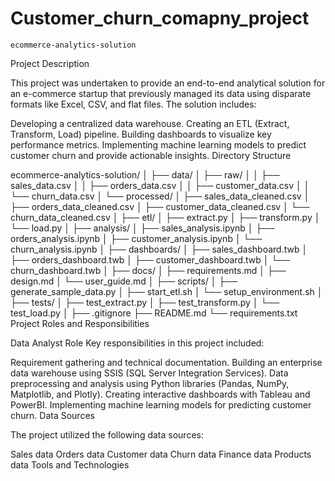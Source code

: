 # Customer_churn_comapny_project
`ecommerce-analytics-solution`


Project Description

This project was undertaken to provide an end-to-end analytical solution for an e-commerce startup that previously managed its data using disparate formats like Excel, CSV, and flat files. The solution includes:

Developing a centralized data warehouse.
Creating an ETL (Extract, Transform, Load) pipeline.
Building dashboards to visualize key performance metrics.
Implementing machine learning models to predict customer churn and provide actionable insights.
Directory Structure


ecommerce-analytics-solution/
│
├── data/
│   ├── raw/
│   │   ├── sales_data.csv
│   │   ├── orders_data.csv
│   │   ├── customer_data.csv
│   │   └── churn_data.csv
│   └── processed/
│       ├── sales_data_cleaned.csv
│       ├── orders_data_cleaned.csv
│       ├── customer_data_cleaned.csv
│       └── churn_data_cleaned.csv
│
├── etl/
│   ├── extract.py
│   ├── transform.py
│   └── load.py
│
├── analysis/
│   ├── sales_analysis.ipynb
│   ├── orders_analysis.ipynb
│   ├── customer_analysis.ipynb
│   └── churn_analysis.ipynb
│
├── dashboards/
│   ├── sales_dashboard.twb
│   ├── orders_dashboard.twb
│   ├── customer_dashboard.twb
│   └── churn_dashboard.twb
│
├── docs/
│   ├── requirements.md
│   ├── design.md
│   └── user_guide.md
│
├── scripts/
│   ├── generate_sample_data.py
│   ├── start_etl.sh
│   └── setup_environment.sh
│
├── tests/
│   ├── test_extract.py
│   ├── test_transform.py
│   └── test_load.py
│
├── .gitignore
├── README.md
└── requirements.txt
Project Roles and Responsibilities

Data Analyst Role
Key responsibilities in this project included:

Requirement gathering and technical documentation.
Building an enterprise data warehouse using SSIS (SQL Server Integration Services).
Data preprocessing and analysis using Python libraries (Pandas, NumPy, Matplotlib, and Plotly).
Creating interactive dashboards with Tableau and PowerBI.
Implementing machine learning models for predicting customer churn.
Data Sources

The project utilized the following data sources:

Sales data
Orders data
Customer data
Churn data
Finance data
Products data
Tools and Technologies




